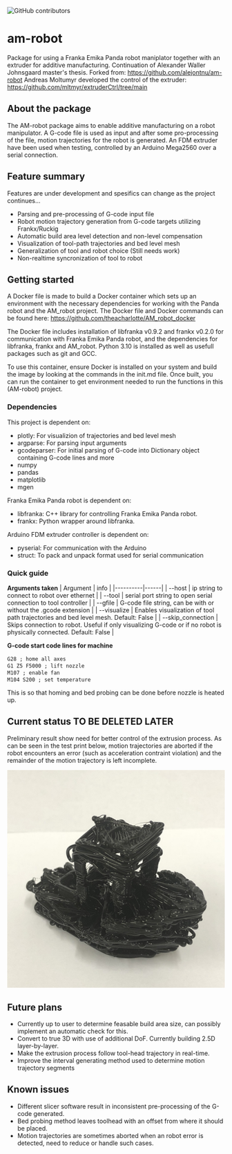 ![GitHub contributors](https://img.shields.io/github/contributors/alejontnu/am-robot?label=Number%20of%20button%20mashers&style=plastic)

# am-robot
Package for using a Franka Emika Panda robot maniplator together with an extruder for additive manufacturing. 
Continuation of Alexander Waller Johnsgaard master's thesis. Forked from: https://github.com/alejontnu/am-robot
Andreas Moltumyr developed the control of the extruder: https://github.com/mltmyr/extruderCtrl/tree/main

## About the package
The AM-robot package aims to enable additive manufacturing on a robot manipulator.  A G-code file is used as input and after some pro-processing of the file, motion trajectories for the robot is generated. An FDM extruder have been used when testing, controlled by an Arduino Mega2560 over a serial connection. 

## Feature summary
Features are under development and spesifics can change as the project continues...
- Parsing and pre-processing of G-code input file
- Robot motion trajectory generation from G-code targets utilizing Frankx/Ruckig
- Automatic build area level detection and non-level compensation
- Visualization of tool-path trajectories and bed level mesh
- Generalization of tool and robot choice (Still needs work)
- Non-realtime syncronization of tool to robot

## Getting started
A Docker file is made to build a Docker container which sets up an environment with the necessary dependencies for working with the Panda robot and the AM_robot project.
The Docker file and Docker commands can be found here:  https://github.com/theacharlotte/AM_robot_docker

The Docker file includes installation of libfranka v0.9.2 and frankx v0.2.0 for communication with Franka Emika Panda robot, and the dependencies for libfranka, frankx and AM_robot.
Python 3.10 is installed as well as usefull packages such as git and GCC.

To use this container, ensure Docker is installed on your system and build the image by looking at the commands in the init.md file. Once built, you can run the container to get environment needed to run the functions in this (AM-robot) project.

### Dependencies
This project is dependent on:
- plotly: For visualizion of trajectories and bed level mesh
- argparse: For parsing input arguments
- gcodeparser: For initial parsing of G-code into Dictionary object containing G-code lines and more
- numpy
- pandas
- matplotlib
- mgen

Franka Emika Panda robot is dependent on:
- libfranka: C++ library for controlling Franka Emika Panda robot. 
- frankx: Python wrapper around libfranka. 

Arduino FDM extruder controller is dependent on:
- pyserial: For communication with the Arduino
- struct: To pack and unpack format used for serial communication


### Quick guide
**Arguments taken**
| Argument | info |
|----------|------|
| --host | ip string to connect to robot over ethernet |
| --tool | serial port string to open serial connection to tool controller |
| --gfile | G-code file string, can be with or without the .gcode extension |
| --visualize | Enables visualization of tool path trajectories and bed level mesh. Default: False |
| --skip_connection | Skips connection to robot. Useful if only visualizing G-code or if no robot is physically connected. Default: False |


**G-code start code lines for machine**
```G-code
G28 ; home all axes
G1 Z5 F5000 ; lift nozzle
M107 ; enable fan
M104 S200 ; set temperature
```
This is so that homing and bed probing can be done before nozzle is heated up.


## Current status TO BE DELETED LATER
Preliminary result show need for better control of the extrusion process. As can be seen in the test print below, motion trajectories are aborted if the robot encounters an error (such as acceleration contraint violation) and the remainder of the motion trajectory is left incomplete.

![First Benchy](https://github.com/alejontnu/am-robot/blob/main/images/blackprofile.png?raw=true)

## Future plans
- Currently up to user to determine feasable build area size, can possibly implement an automatic check for this.
- Convert to true 3D with use of additional DoF. Currently building 2.5D layer-by-layer.
- Make the extrusion process follow tool-head trajectory in real-time.
- Improve the interval generating method used to determine motion trajectory segments

## Known issues
- Different slicer software result in inconsistent pre-processing of the G-code generated.
- Bed probing method leaves toolhead with an offset from where it should be placed.
- Motion trajectories are sometimes aborted when an robot error is detected, need to reduce or handle such cases.
